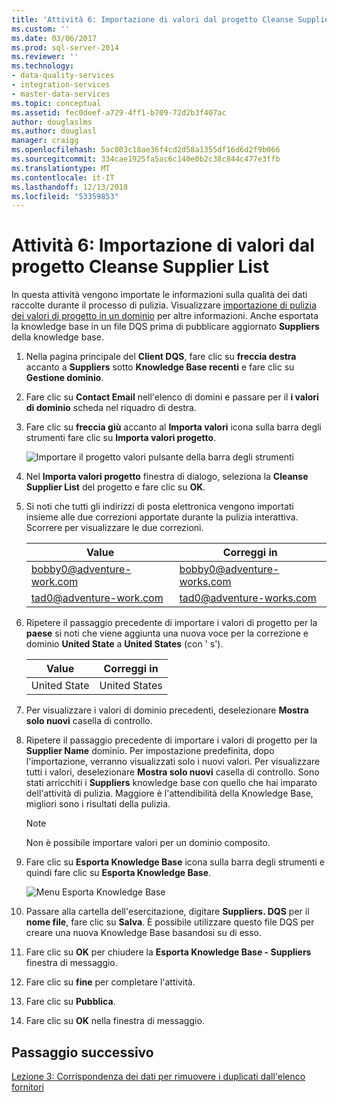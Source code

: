 ```yaml
---
title: 'Attività 6: Importazione di valori dal progetto Cleanse Supplier List | Microsoft Docs'
ms.custom: ''
ms.date: 03/06/2017
ms.prod: sql-server-2014
ms.reviewer: ''
ms.technology:
- data-quality-services
- integration-services
- master-data-services
ms.topic: conceptual
ms.assetid: fec0deef-a729-4ff1-b709-72d2b3f407ac
author: douglaslms
ms.author: douglasl
manager: craigg
ms.openlocfilehash: 5ac003c18ae36f4cd2d58a1355df16d6d2f9b066
ms.sourcegitcommit: 334cae1925fa5ac6c140e0b2c38c844c477e3ffb
ms.translationtype: MT
ms.contentlocale: it-IT
ms.lasthandoff: 12/13/2018
ms.locfileid: "53359853"
---
```

# <a name="task-6-importing-values-from-the-cleanse-supplier-list-project"></a>Attività 6: Importazione di valori dal progetto Cleanse Supplier List
  In questa attività vengono importate le informazioni sulla qualità dei dati raccolte durante il processo di pulizia. Visualizzare [importazione di pulizia dei valori di progetto in un dominio](https://msdn.microsoft.com/library/hh479581.aspx) per altre informazioni. Anche esportata la knowledge base in un file DQS prima di pubblicare aggiornato **Suppliers** della knowledge base.  
  
1.  Nella pagina principale del **Client DQS**, fare clic su **freccia destra** accanto a **Suppliers** sotto **Knowledge Base recenti** e fare clic su **Gestione dominio**.  
  
2.  Fare clic su **Contact Email** nell'elenco di domini e passare per il **i valori di dominio** scheda nel riquadro di destra.  
  
3.  Fare clic su **freccia giù** accanto al **Importa valori** icona sulla barra degli strumenti fare clic su **Importa valori progetto**.  
  
     ![Importare il progetto valori pulsante della barra degli strumenti](../../2014/tutorials/media/et-importingvaluesfromthecslistproject-01.jpg "importare pulsante della barra degli strumenti valori progetto")  
  
4.  Nel **Importa valori progetto** finestra di dialogo, seleziona la **Cleanse Supplier List** del progetto e fare clic su **OK**.  
  
5.  Si noti che tutti gli indirizzi di posta elettronica vengono importati insieme alle due correzioni apportate durante la pulizia interattiva. Scorrere per visualizzare le due correzioni.  
  
    |Value|Correggi in|  
    |-----------|----------------|  
    |bobby0@adventure-work.com|bobby0@adventure-works.com|  
    |tad0@adventure-work.com|tad0@adventure-works.com|  
  
6.  Ripetere il passaggio precedente di importare i valori di progetto per la **paese** si noti che viene aggiunta una nuova voce per la correzione e dominio **United State** a **United States** (con ' s').  
  
    |Value|Correggi in|  
    |-----------|----------------|  
    |United State|United States|  
  
7.  Per visualizzare i valori di dominio precedenti, deselezionare **Mostra solo nuovi** casella di controllo.  
  
8.  Ripetere il passaggio precedente di importare i valori di progetto per la **Supplier Name** dominio. Per impostazione predefinita, dopo l'importazione, verranno visualizzati solo i nuovi valori. Per visualizzare tutti i valori, deselezionare **Mostra solo nuovi** casella di controllo. Sono stati arricchiti i **Suppliers** knowledge base con quello che hai imparato dell'attività di pulizia. Maggiore è l'attendibilità della Knowledge Base, migliori sono i risultati della pulizia.  
  
    > [!NOTE]  
    >  Non è possibile importare valori per un dominio composito.  
  
9. Fare clic su **Esporta Knowledge Base** icona sulla barra degli strumenti e quindi fare clic su **Esporta Knowledge Base**.  
  
     ![Menu Esporta Knowledge Base](../../2014/tutorials/media/et-importingvaluesfromthecslistproject-02.jpg "Menu Esporta Knowledge Base")  
  
10. Passare alla cartella dell'esercitazione, digitare **Suppliers. DQS** per il **nome file**, fare clic su **Salva**. È possibile utilizzare questo file DQS per creare una nuova Knowledge Base basandosi su di esso.  
  
11. Fare clic su **OK** per chiudere la **Esporta Knowledge Base - Suppliers** finestra di messaggio.  
  
12. Fare clic su **fine** per completare l'attività.  
  
13. Fare clic su **Pubblica**.  
  
14. Fare clic su **OK** nella finestra di messaggio.  
  
## <a name="next-step"></a>Passaggio successivo  
 [Lezione 3: Corrispondenza dei dati per rimuovere i duplicati dall'elenco fornitori](../../2014/tutorials/lesson-3-matching-data-to-remove-duplicates-from-supplier-list.md)  
  
  
